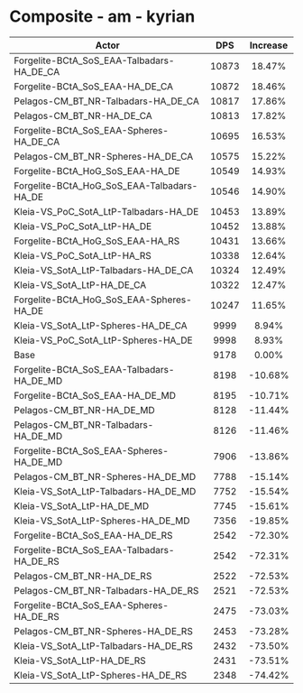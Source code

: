 # Composite - am - kyrian
| Actor | DPS | Increase |
|---|:---:|:---:|
|Forgelite-BCtA_SoS_EAA-Talbadars-HA_DE_CA|10873|18.47%|
|Forgelite-BCtA_SoS_EAA-HA_DE_CA|10872|18.46%|
|Pelagos-CM_BT_NR-Talbadars-HA_DE_CA|10817|17.86%|
|Pelagos-CM_BT_NR-HA_DE_CA|10813|17.82%|
|Forgelite-BCtA_SoS_EAA-Spheres-HA_DE_CA|10695|16.53%|
|Pelagos-CM_BT_NR-Spheres-HA_DE_CA|10575|15.22%|
|Forgelite-BCtA_HoG_SoS_EAA-HA_DE|10549|14.93%|
|Forgelite-BCtA_HoG_SoS_EAA-Talbadars-HA_DE|10546|14.90%|
|Kleia-VS_PoC_SotA_LtP-Talbadars-HA_DE|10453|13.89%|
|Kleia-VS_PoC_SotA_LtP-HA_DE|10452|13.88%|
|Forgelite-BCtA_HoG_SoS_EAA-HA_RS|10431|13.66%|
|Kleia-VS_PoC_SotA_LtP-HA_RS|10338|12.64%|
|Kleia-VS_SotA_LtP-Talbadars-HA_DE_CA|10324|12.49%|
|Kleia-VS_SotA_LtP-HA_DE_CA|10322|12.47%|
|Forgelite-BCtA_HoG_SoS_EAA-Spheres-HA_DE|10247|11.65%|
|Kleia-VS_SotA_LtP-Spheres-HA_DE_CA|9999|8.94%|
|Kleia-VS_PoC_SotA_LtP-Spheres-HA_DE|9998|8.93%|
|Base|9178|0.00%|
|Forgelite-BCtA_SoS_EAA-Talbadars-HA_DE_MD|8198|-10.68%|
|Forgelite-BCtA_SoS_EAA-HA_DE_MD|8195|-10.71%|
|Pelagos-CM_BT_NR-HA_DE_MD|8128|-11.44%|
|Pelagos-CM_BT_NR-Talbadars-HA_DE_MD|8126|-11.46%|
|Forgelite-BCtA_SoS_EAA-Spheres-HA_DE_MD|7906|-13.86%|
|Pelagos-CM_BT_NR-Spheres-HA_DE_MD|7788|-15.14%|
|Kleia-VS_SotA_LtP-Talbadars-HA_DE_MD|7752|-15.54%|
|Kleia-VS_SotA_LtP-HA_DE_MD|7745|-15.61%|
|Kleia-VS_SotA_LtP-Spheres-HA_DE_MD|7356|-19.85%|
|Forgelite-BCtA_SoS_EAA-HA_DE_RS|2542|-72.30%|
|Forgelite-BCtA_SoS_EAA-Talbadars-HA_DE_RS|2542|-72.31%|
|Pelagos-CM_BT_NR-HA_DE_RS|2522|-72.53%|
|Pelagos-CM_BT_NR-Talbadars-HA_DE_RS|2521|-72.53%|
|Forgelite-BCtA_SoS_EAA-Spheres-HA_DE_RS|2475|-73.03%|
|Pelagos-CM_BT_NR-Spheres-HA_DE_RS|2453|-73.28%|
|Kleia-VS_SotA_LtP-Talbadars-HA_DE_RS|2432|-73.50%|
|Kleia-VS_SotA_LtP-HA_DE_RS|2431|-73.51%|
|Kleia-VS_SotA_LtP-Spheres-HA_DE_RS|2348|-74.42%|
